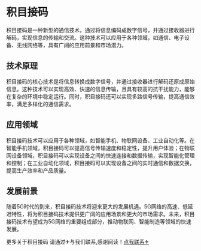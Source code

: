 # 积目接码

积目接码是一种新型的通信技术，通过将信息编码成数字信号，并通过接收器进行解码，实现信息的传输和交流。这种技术可以应用于各种领域，如通信、电子设备、无线网络等，具有广阔的应用前景和市场潜力。

## 技术原理

积目接码的核心技术是将信息转换成数字信号，并通过接收器进行解码还原成原始信息。这种技术可以实现高效、快速的信息传输，且具有较高的抗干扰能力，能够在复杂的环境中稳定运行。同时，积目接码还可以实现多路信号传输，提高通信效率，满足多样化的通信需求。

## 应用领域

积目接码技术可以应用于各种领域，如智能手机、物联网设备、工业自动化等。在智能手机领域，积目接码可以提高信号传输速度和稳定性，提升用户体验；在物联网设备领域，积目接码可以实现设备之间的快速连接和数据传输，实现智能化管理和控制；在工业自动化领域，积目接码可以实现设备之间的实时通信和数据交换，提高生产效率和产品质量。

## 发展前景

随着5G时代的到来，积目接码技术将迎来更大的发展机遇。5G网络的高速、低延迟特性，将为积目接码技术提供更广阔的应用场景和更大的市场需求。未来，积目接码技术有望成为5G网络的重要组成部分，推动物联网、智能制造等领域的快速发展。

更多关于积目接码 请通过✈与我们联系,感谢阅读！[点我联系✈](https://help.k02.cc)